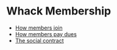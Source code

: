 # Whack Membership

- [How members join](./how-to-join.md)
- [How members pay dues](./how-to-pay-dues.md)
- [The social contract](./the-social-contract.md)
